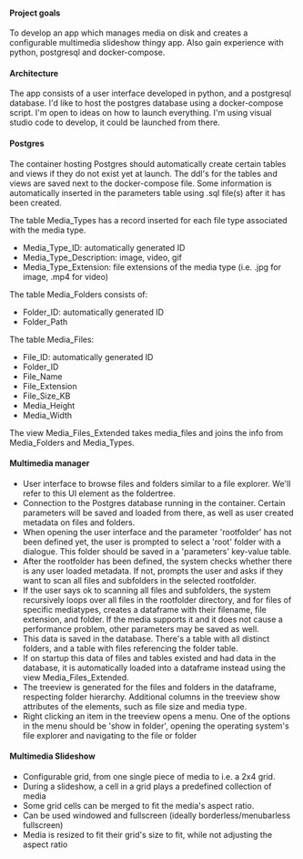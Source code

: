 #### Project goals

To develop an app which manages media on disk and creates a configurable multimedia slideshow thingy app. Also gain experience with python, postgresql and docker-compose. 

#### Architecture

The app consists of a user interface developed in python, and a postgresql database. I'd like to host the postgres database using a docker-compose script. I'm open to ideas on how to launch everything. I'm using visual studio code to develop, it could be launched from there.

#### Postgres

The container hosting Postgres should automatically create certain tables and views if they do not exist yet at launch. The ddl's for the tables and views are saved next to the docker-compose file. Some information is automatically inserted in the parameters table using .sql file(s) after it has been created.

The table Media_Types has a record inserted for each file type associated with the media type.  

- Media_Type_ID: automatically generated ID
- Media_Type_Description: image, video, gif
- Media_Type_Extension: file extensions of the media type (i.e. .jpg for image, .mp4 for video)

The table Media_Folders consists of:

- Folder_ID: automatically generated ID
- Folder_Path

The table Media_Files:

- File_ID: automatically generated ID
- Folder_ID
- File_Name
- File_Extension
- File_Size_KB
- Media_Height
- Media_Width

The view Media_Files_Extended takes media_files and joins the info from Media_Folders and Media_Types. 

#### Multimedia manager 

- User interface to browse files and folders similar to a file explorer. We'll refer to this UI element as the foldertree.
- Connection to the Postgres database running in the container. Certain parameters will be saved and loaded from there, as well as user created metadata on files and folders. 
- When opening the user interface and the parameter 'rootfolder' has not been defined yet,   the user is prompted to select a 'root'  folder with a dialogue. This folder should be saved in a 'parameters' key-value table.
- After the rootfolder has been defined, the system checks whether there is any user loaded metadata. If not, prompts the user and asks if they want to scan all files and subfolders in the selected rootfolder. 
- If the user says ok to scanning all files and subfolders, the system recursively loops over all files in the rootfolder directory, and for files of specific mediatypes, creates a dataframe with their filename, file extension, and folder. If the media supports it and it does not cause a performance problem, other parameters may be saved as well.
- This data is saved in the database. There's a table with all distinct folders, and a table with files referencing the folder table. 
- If on startup this data of files and tables existed and had data in the database, it is automatically loaded into a dataframe instead using the view Media_Files_Extended. 
- The treeview is generated for the files and folders in the dataframe, respecting folder hierarchy. Additional columns in the treeview show attributes of the elements, such as file size and media type.
- Right clicking an item in the treeview opens a menu. One of the options in the menu should be 'show in folder', opening the operating system's file explorer and navigating to the file or folder

#### Multimedia Slideshow

- Configurable grid, from one single piece of media to i.e. a 2x4 grid.
- During a slideshow, a cell in a grid plays a predefined collection of media
- Some grid cells can be merged to fit the media's aspect ratio.
- Can be used windowed and fullscreen (ideally borderless/menubarless fullscreen)
- Media is resized to fit their grid's size to fit, while not adjusting the aspect ratio